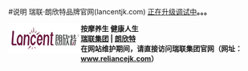 #说明
瑞联·朗欣特品牌官网(lancentjk.com) <a href="http://test.lancentjk.com/" target="_blank">正在升级调试中</a><b>。。。
<body>
    <div>        
        <div class="host-top">
           <b> <div style="float: left;">
                <img src="./lancent_TopFiles/lancent-144-60.png" border="0" />
            </div>
            <div class="host-top-title">
				按摩养生 健康人生
            </div>
            <div class="host-top-right"><a href="http://www.reliancejk.com/" target="_blank">瑞联集团</a> | <a href="http://www.lancentjk.com/" target="_blank">朗欣特</a><b></div>
        </div>
<div>在<b>网站维护期间</b>，请直接访问<b>瑞联集团官网</b>（<b>网址： 
<a href="http://www.reliancejk.com/index.php">www.reliancejk.com</a></b>）	</div>		
